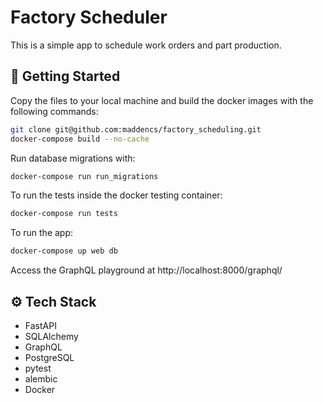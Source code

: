 # Factory Scheduler
This is a simple app to schedule work orders and part production.


## 🚀 Getting Started
Copy the files to your local machine and build the docker images with the following commands:
```bash
git clone git@github.com:maddencs/factory_scheduling.git
docker-compose build --no-cache
```

Run database migrations with:
```bash
docker-compose run run_migrations
````

To run the tests inside the docker testing container:

```bash
docker-compose run tests
```

To run the app:
```bash
docker-compose up web db
```

Access the GraphQL playground at http://localhost:8000/graphql/


## ⚙️ Tech Stack
- FastAPI
- SQLAlchemy
- GraphQL
- PostgreSQL
- pytest
- alembic
- Docker